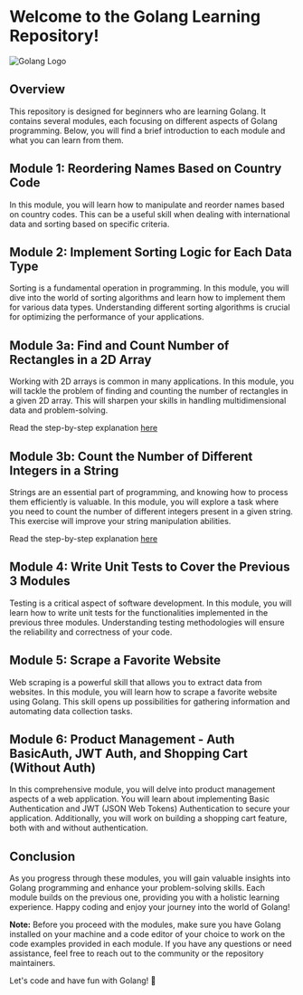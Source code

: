 # Welcome to the Golang Learning Repository!

![Golang Logo](https://golang.org/doc/gopher/frontpage.png)

## Overview

This repository is designed for beginners who are learning Golang. It contains several modules, each focusing on different aspects of Golang programming. Below, you will find a brief introduction to each module and what you can learn from them.

## Module 1: Reordering Names Based on Country Code

In this module, you will learn how to manipulate and reorder names based on country codes. This can be a useful skill when dealing with international data and sorting based on specific criteria.

## Module 2: Implement Sorting Logic for Each Data Type

Sorting is a fundamental operation in programming. In this module, you will dive into the world of sorting algorithms and learn how to implement them for various data types. Understanding different sorting algorithms is crucial for optimizing the performance of your applications.

## Module 3a: Find and Count Number of Rectangles in a 2D Array

Working with 2D arrays is common in many applications. In this module, you will tackle the problem of finding and counting the number of rectangles in a given 2D array. This will sharpen your skills in handling multidimensional data and problem-solving.

Read the step-by-step explanation [here](/exercise3/exercise3a/README.md)

## Module 3b: Count the Number of Different Integers in a String

Strings are an essential part of programming, and knowing how to process them efficiently is valuable. In this module, you will explore a task where you need to count the number of different integers present in a given string. This exercise will improve your string manipulation abilities.

Read the step-by-step explanation [here](/exercise3/exercise3b/README.md)

## Module 4: Write Unit Tests to Cover the Previous 3 Modules

Testing is a critical aspect of software development. In this module, you will learn how to write unit tests for the functionalities implemented in the previous three modules. Understanding testing methodologies will ensure the reliability and correctness of your code.

## Module 5: Scrape a Favorite Website

Web scraping is a powerful skill that allows you to extract data from websites. In this module, you will learn how to scrape a favorite website using Golang. This skill opens up possibilities for gathering information and automating data collection tasks.

## Module 6: Product Management - Auth BasicAuth, JWT Auth, and Shopping Cart (Without Auth)

In this comprehensive module, you will delve into product management aspects of a web application. You will learn about implementing Basic Authentication and JWT (JSON Web Tokens) Authentication to secure your application. Additionally, you will work on building a shopping cart feature, both with and without authentication.

## Conclusion

As you progress through these modules, you will gain valuable insights into Golang programming and enhance your problem-solving skills. Each module builds on the previous one, providing you with a holistic learning experience. Happy coding and enjoy your journey into the world of Golang!

**Note:** Before you proceed with the modules, make sure you have Golang installed on your machine and a code editor of your choice to work on the code examples provided in each module. If you have any questions or need assistance, feel free to reach out to the community or the repository maintainers.

Let's code and have fun with Golang! 🚀
